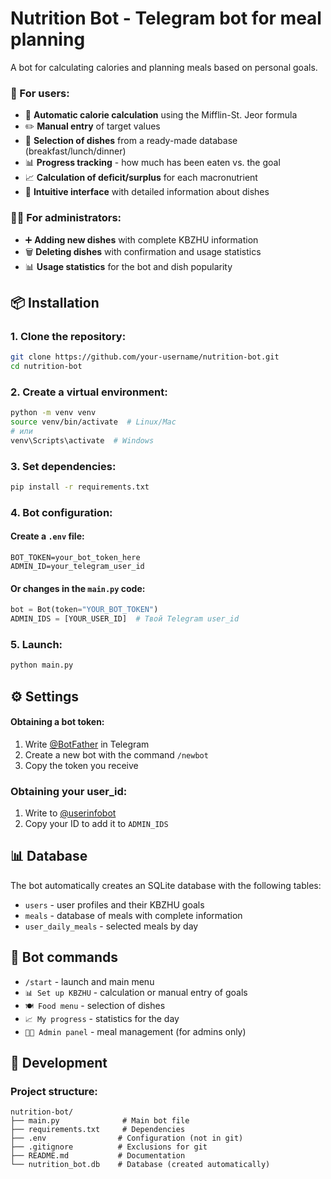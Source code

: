 # Nutrition Bot - Telegram bot for meal planning

A bot for calculating calories and planning meals based on personal goals.

### 👤 For users:
- 🧮 **Automatic calorie calculation** using the Mifflin-St. Jeor formula
- ✏️ **Manual entry** of target values
- 🍳 **Selection of dishes** from a ready-made database (breakfast/lunch/dinner)
- 📊 **Progress tracking** - how much has been eaten vs. the goal
- 📈 **Calculation of deficit/surplus** for each macronutrient
- 📱 **Intuitive interface** with detailed information about dishes

### 👨‍💻 For administrators:
- ➕ **Adding new dishes** with complete KBZHU information
- 🗑️ **Deleting dishes** with confirmation and usage statistics
- 📊 **Usage statistics** for the bot and dish popularity

## 📦 Installation

### 1. Clone the repository:
```bash
git clone https://github.com/your-username/nutrition-bot.git
cd nutrition-bot
```

### 2. Create a virtual environment:
```bash
python -m venv venv
source venv/bin/activate  # Linux/Mac
# или
venv\Scripts\activate  # Windows
```

### 3. Set dependencies:
```bash
pip install -r requirements.txt
```

### 4. Bot configuration:

#### Create a `.env` file:
```env
BOT_TOKEN=your_bot_token_here
ADMIN_ID=your_telegram_user_id
```

#### Or changes in the `main.py` code:
```python
bot = Bot(token="YOUR_BOT_TOKEN")
ADMIN_IDS = [YOUR_USER_ID]  # Твой Telegram user_id
```

### 5. Launch:
```bash
python main.py
```

## ⚙️ Settings

#### Obtaining a bot token:
1. Write [@BotFather](https://t.me/BotFather) in Telegram
2. Create a new bot with the command `/newbot`
3. Copy the token you receive

### Obtaining your user_id:
1. Write to [@userinfobot](https://t.me/userinfobot)
2. Copy your ID to add it to `ADMIN_IDS`

## 📊 Database

The bot automatically creates an SQLite database with the following tables:
- `users` - user profiles and their KBZHU goals
- `meals` - database of meals with complete information
- `user_daily_meals` - selected meals by day

## 📱 Bot commands

- `/start` - launch and main menu
- `📊 Set up KBZHU` - calculation or manual entry of goals
- `🍽️ Food menu` - selection of dishes
- `📈 My progress` - statistics for the day
- `👨‍💻 Admin panel` - meal management (for admins only)

## 🔧 Development

### Project structure:
```
nutrition-bot/
├── main.py              # Main bot file
├── requirements.txt     # Dependencies
├── .env                # Configuration (not in git)
├── .gitignore          # Exclusions for git
├── README.md           # Documentation
└── nutrition_bot.db    # Database (created automatically)
```
